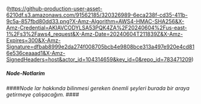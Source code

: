 (https://github-production-user-asset-6210df.s3.amazonaws.com/91562185/320326989-6eca238f-cd35-411b-9c5a-857fbd80dd33.png?X-Amz-Algorithm=AWS4-HMAC-SHA256&X-Amz-Credential=AKIAVCODYLSA53PQK4ZA%2F20240604%2Fus-east-1%2Fs3%2Faws4_request&X-Amz-Date=20240604T211839Z&X-Amz-Expires=300&X-Amz-Signature=dfbab8999e2da274f008705bcb4e9808bce313a497e920e4cd816e536ceaaad1&X-Amz-SignedHeaders=host&actor_id=104314659&key_id=0&repo_id=783471209)
##### Node-Notlarim
####*Node lar hakkında bilinmesi gereken önemli şeyleri burada bir araya getirmeye çalışacağım.* ####

